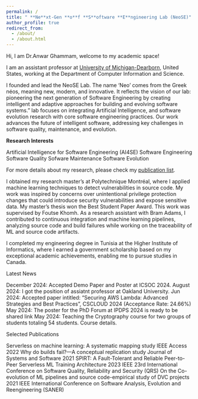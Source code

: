 ```yaml
---
permalink: /
title: " **Ne**xt-Gen **o**f **S**oftware **E**ngineering Lab (NeoSE)"
author_profile: true
redirect_from: 
  - /about/
  - /about.html
---
```


Hi, I am Dr.Anwar Ghammam, welcome to my academic space!

I am an assistant professor at [University of Michigan-Dearborn](https://umdearborn.edu/), United States, working at the Department of Computer Information and Science.

I founded and lead the NeoSE Lab. The name ‘Neo’ comes from the Greek néos, meaning new, modern, and innovative. It reflects the vision of our lab: pioneering the next generation of Software Engineering by creating intelligent and adaptive approaches for building and evolving software systems.” lab focuses on integrating Artificial Intelligence, and software evolution research with core software engineering practices. Our work advances the future of intelligent software, addressing key challenges in software quality, maintenance, and evolution.


**Research Interests**

Artificial Intelligence for Software Engineering (AI4SE)
Software Engineering
Software Quality
Sofware Maintenance
Software Evolution

For more details about my research, please check my [publication list]([https://umdearborn.edu/](https://scholar.google.com/citations?user=J4NPGMkAAAAJ&hl=en)).

I obtained my research master’s at Polytechnique Montréal, where I applied machine learning techniques to detect vulnerabilities in source code. My work was inspired by concerns over unintentional privilege protection changes that could introduce security vulnerabilities and expose sensitive data. My master’s thesis won the Best Student Paper Award. This work was supervised by Foutse Khomh. As a research assistant with Bram Adams, I contributed to continuous integration and machine learning pipelines, analyzing source code and build failures while working on the traceability of ML and source code artifacts.

I completed my engineering degree in Tunisia at the Higher Institute of Informatics, where I earned a government scholarship based on my exceptional academic achievements, enabling me to pursue studies in Canada.

Latest News

December 2024: Accepted Demo Paper and Poster at ICSOC 2024.
August 2024: I got the position of assiatnt professor at Oakland University.
Jun 2024: Accepted paper intitled: “Securing AWS Lambda: Advanced Strategies and Best Practices”, CSCLOUD 2024 (Acceptance Rate: 24.66%)
May 2024: The poster for the PhD Forum at IPDPS 2024 is ready to be shared link
May 2024: Teaching the Cryptography course for two groups of students totaling 54 students. Course details.

Selected Publications

Serverless on machine learning: A systematic mapping study
 IEEE Access 2022
Why do builds fail?—A conceptual replication study
 Journal of Systems and Software 2021
SPIRT: A Fault-Tolerant and Reliable Peer-to-Peer Serverless ML Training Architecture
 2023 IEEE 23rd International Conference on Software Quality, Reliability and Security (QRS)
On the Co-evolution of ML pipelines and source code-empirical study of DVC projects
 2021 IEEE International Conference on Software Analysis, Evolution and Reengineering (SANER)
